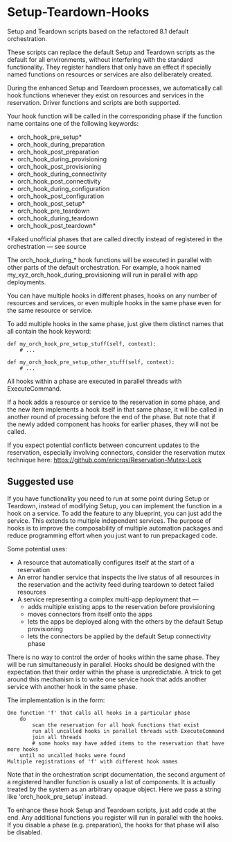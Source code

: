 # Setup-Teardown-Hooks

Setup and Teardown scripts based on the refactored 8.1 default orchestration.

These scripts can replace the default Setup and Teardown scripts as the default for all environments, 
without interfering with the standard functionality. They register handlers that only have an effect if 
specially named functions on resources or services are also deliberately created.

During the enhanced Setup and Teardown processes, we automatically call hook functions whenever they 
exist on resources and services in the reservation. Driver functions and scripts are both supported. 

Your hook function will be called in the corresponding phase if the function name contains one of the 
following keywords:

- orch_hook_pre_setup*
- orch_hook_during_preparation
- orch_hook_post_preparation
- orch_hook_during_provisioning
- orch_hook_post_provisioning
- orch_hook_during_connectivity
- orch_hook_post_connectivity
- orch_hook_during_configuration
- orch_hook_post_configuration
- orch_hook_post_setup*
- orch_hook_pre_teardown
- orch_hook_during_teardown
- orch_hook_post_teardown*

*Faked unofficial phases that are called directly instead of registered in the orchestration 
&mdash; see source

The orch_hook_during_* hook functions will be executed in parallel with other parts of the default orchestration. 
For example, a hook named my_xyz_orch_hook_during_provisioning will run in parallel with app deployments. 


You can have multiple hooks in different phases, hooks on any number of resources and services, 
or even multiple hooks in the same phase even for the same resource or service.


To add multiple hooks in the same phase, just give them distinct names that all contain the hook keyword:

    def my_orch_hook_pre_setup_stuff(self, context):
        # ...
        
    def my_orch_hook_pre_setup_other_stuff(self, context):
        # ...
        
        
All hooks within a phase are executed in parallel threads with ExecuteCommand.

If a hook adds a resource or service to the reservation in some phase, and the new item implements a hook itself in
that same phase, it will be called in another round of processing before the end of the phase. But note that if the 
newly added component has hooks for earlier phases, they will not be called.

If you expect potential conflicts between concurrent updates to the reservation, especially involving connectors,
consider the reservation mutex technique here: https://github.com/ericrqs/Reservation-Mutex-Lock

## Suggested use
If you have functionality you need to run at some point during Setup or Teardown, instead of modifying Setup, 
you can implement the function in a hook on a service. To add the feature to any blueprint, you can just 
add the service. This extends to multiple independent services. The purpose of hooks is to improve the 
composability of multiple automation packages and reduce programming effort when you just want to run prepackaged
code.

Some potential uses:

- A resource that automatically configures itself at the start of a reservation
- An error handler service that inspects the live status of all resources in the reservation and the activity feed
during teardown to detect failed resources
- A service representing a complex multi-app deployment that &mdash;
    - adds multiple existing apps to the reservation before provisioning
    - moves connectors from itself onto the apps
    - lets the apps be deployed along with the others by the default Setup provisioning 
    - lets the connectors be applied by the default Setup connectivity phase


There is no way to control the order of hooks within the same phase. They will be run simultaneously in parallel.
Hooks should be designed with the expectation that their order within the phase is unpredictable. A trick to
get around this mechanism is to write one service hook that adds another service with another hook in the same phase. 
 


The implementation is in the form:

    One function 'f' that calls all hooks in a particular phase
        do
            scan the reservation for all hook functions that exist
            run all uncalled hooks in parallel threads with ExecuteCommand
            join all threads
            # some hooks may have added items to the reservation that have more hooks
        until no uncalled hooks were found
    Multiple registrations of 'f' with different hook names

Note that in the orchestration script documentation, the second argument of a registered handler function is
usually a list of components. It is actually treated by the system as an arbitrary opaque object. 
Here we pass a string like 'orch_hook_pre_setup' instead.



To enhance these hook Setup and Teardown scripts, just add code at the end. Any additional functions you register
will run in parallel with the hooks. If you disable a phase (e.g. preparation), the hooks for that phase will
also be disabled. 